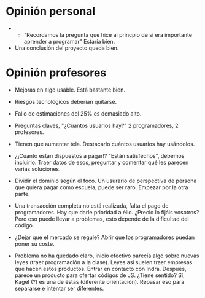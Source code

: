 # Opinión personal
* + "Recordamos la pregunta que hice al princpio de si era importante aprender a programar" Estaría bien.
* Una conclusión del proyecto queda bien.

# Opinión profesores
* Mejoras en algo usable. Está bastante bien.
* Riesgos tecnológicos deberían quitarse.
* Fallo de estimaciones del 25% es demasiado alto.
* Preguntas claves, "¿Cuantos usuarios hay?" 2 programadores, 2 profesores.
* Tienen que aumentar tela. Destacarlo cuántos usuarios hay usándolos.
* ¿¡Cúanto están dispuestos a pagar!? "Están satisfechos", debemos incluirlo. Traer datos de esos, preguntar y comentar qué les parecen varias soluciones.
* Dividir el dominio según el foco. Un usurario de perspectiva de persona que quiera pagar como escuela, puede ser raro. Empezar por la otra parte.
* Una transacción completa no está realizada, falta el pago de programadores. Hay que darle prioridad a éllo. ¿Precio lo fijáis vosotros? Pero eso puede llevar a problemas, esto depende de la dificultad del código.
* ¿Dejar que el mercado se regule? Abrir que los programadores puedan poner su coste.

* Problema no ha quedado claro, inicio efectivo parecía algo sobre nuevas leyes (traer programación a la clase). Leyes así suelen traer empresas que hacen estos productos. Entrar en contacto con Indra. Después, parece un producto para ofertar códigos de JS. ¿Tiene sentido? Sí, Kagel (?) es una de éstas (diferente orientación). Repasar eso para separarse  e intentar ser diferentes.